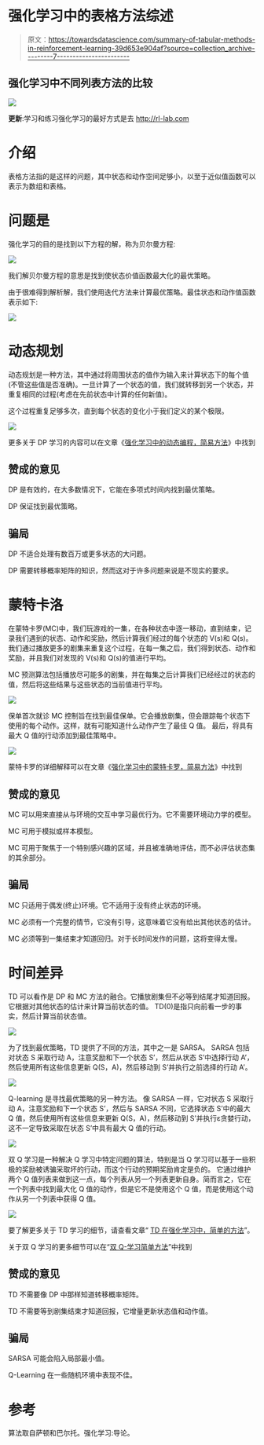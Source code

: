 # 强化学习中的表格方法综述

> 原文：<https://towardsdatascience.com/summary-of-tabular-methods-in-reinforcement-learning-39d653e904af?source=collection_archive---------7----------------------->

## 强化学习中不同列表方法的比较

![](img/146c3b782069a138174177721b61d9e4.png)

**更新**:学习和练习强化学习的最好方式是去 http://rl-lab.com

# 介绍

表格方法指的是这样的问题，其中状态和动作空间足够小，以至于近似值函数可以表示为数组和表格。

# 问题是

强化学习的目的是找到以下方程的解，称为贝尔曼方程:

![](img/b96de081d64ae8db931d1c08977ddc3c.png)

我们解贝尔曼方程的意思是找到使状态价值函数最大化的最优策略。

由于很难得到解析解，我们使用迭代方法来计算最优策略。最佳状态和动作值函数表示如下:

![](img/1863720500a3fc4204e5244e78501526.png)

# 动态规划

动态规划是一种方法，其中通过将周围状态的值作为输入来计算状态下的每个值(不管这些值是否准确)。一旦计算了一个状态的值，我们就转移到另一个状态，并重复相同的过程(考虑在先前状态中计算的任何新值)。

这个过程重复足够多次，直到每个状态的变化小于我们定义的某个极限。

![](img/b10fa1cfbb2a678e884af4139003336e.png)

更多关于 DP 学习的内容可以在文章《[强化学习中的动态编程，简易方法](https://medium.com/@zsalloum/dynamic-programming-in-reinforcement-learning-the-easy-way-359c7791d0ac)》中找到

## 赞成的意见

DP 是有效的，在大多数情况下，它能在多项式时间内找到最优策略。

DP 保证找到最优策略。

## 骗局

DP 不适合处理有数百万或更多状态的大问题。

DP 需要转移概率矩阵的知识，然而这对于许多问题来说是不现实的要求。

# 蒙特卡洛

在蒙特卡罗(MC)中，我们玩游戏的一集，在各种状态中逐一移动，直到结束，记录我们遇到的状态、动作和奖励，然后计算我们经过的每个状态的 V(s)和 Q(s)。我们通过播放更多的剧集来重复这个过程，在每一集之后，我们得到状态、动作和奖励，并且我们对发现的 V(s)和 Q(s)的值进行平均。

MC 预测算法包括播放尽可能多的剧集，并在每集之后计算我们已经经过的状态的值，然后将这些结果与这些状态的当前值进行平均。

![](img/5adfcb92c1e6a4f6fd267d2bd1ead12f.png)

保单首次就诊 MC 控制旨在找到最佳保单。它会播放剧集，但会跟踪每个状态下使用的每个动作。这样，就有可能知道什么动作产生了最佳 Q 值。
最后，将具有最大 Q 值的行动添加到最佳策略中。

![](img/da2eea4e33b793a95a7ead301b016556.png)

蒙特卡罗的详细解释可以在文章《[强化学习中的蒙特卡罗，简易方法](https://medium.com/@zsalloum/monte-carlo-in-reinforcement-learning-the-easy-way-564c53010511)》中找到

## 赞成的意见

MC 可以用来直接从与环境的交互中学习最优行为。它不需要环境动力学的模型。

MC 可用于模拟或样本模型。

MC 可用于聚焦于一个特别感兴趣的区域，并且被准确地评估，而不必评估状态集的其余部分。

## 骗局

MC 只适用于偶发(终止)环境。它不适用于没有终止状态的环境。

MC 必须有一个完整的情节，它没有引导，这意味着它没有给出其他状态的估计。

MC 必须等到一集结束才知道回归。对于长时间发作的问题，这将变得太慢。

# 时间差异

TD 可以看作是 DP 和 MC 方法的融合。它播放剧集但不必等到结尾才知道回报。它根据对其他状态的估计来计算当前状态的值。
TD(0)是指只向前看一步的事实，然后计算当前状态值。

![](img/50e4100b9a4dc622406fab237f362407.png)

为了找到最优策略，TD 提供了不同的方法，其中之一是 SARSA。
SARSA 包括对状态 S 采取行动 A，注意奖励和下一个状态 S’，然后从状态 S’中选择行动 A’，然后使用所有这些信息更新 Q(S，A)，然后移动到 S’并执行之前选择的行动 A’。

![](img/38e4517f7e2426b6f70c3bed72e798c4.png)

Q-learning 是寻找最优策略的另一种方法。
像 SARSA 一样，它对状态 S 采取行动 A，注意奖励和下一个状态 S’，然后与 SARSA 不同，它选择状态 S’中的最大 Q 值，然后使用所有这些信息来更新 Q(S，A)，然后移动到 S’并执行ε贪婪行动，这不一定导致采取在状态 S’中具有最大 Q 值的行动。

![](img/95204a9a9335ebdd498b43a81a09699f.png)

双 Q 学习是一种解决 Q 学习中特定问题的算法，特别是当 Q 学习可以基于一些积极的奖励被诱骗采取坏的行动，而这个行动的预期奖励肯定是负的。
它通过维护两个 Q 值列表来做到这一点，每个列表从另一个列表更新自身。简而言之，它在一个列表中找到最大化 Q 值的动作，但是它不是使用这个 Q 值，而是使用这个动作从另一个列表中获得 Q 值。

![](img/f11bce3b81d631c58a044d383da97fb4.png)

要了解更多关于 TD 学习的细节，请查看文章“ [TD 在强化学习中，简单的方法](/td-in-reinforcement-learning-the-easy-way-f92ecfa9f3ce)”。

关于双 Q 学习的更多细节可以在“[双 Q-学习简单方法](/double-q-learning-the-easy-way-a924c4085ec3)”中找到

## 赞成的意见

TD 不需要像 DP 中那样知道转移概率矩阵。

TD 不需要等到剧集结束才知道回报，它增量更新状态值和动作值。

## 骗局

SARSA 可能会陷入局部最小值。

Q-Learning 在一些随机环境中表现不佳。

# 参考

算法取自萨顿和巴尔托。强化学习:导论。